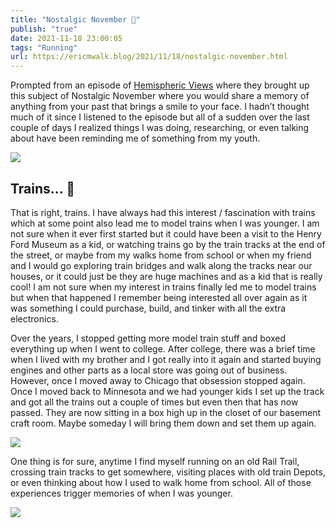 ```yaml
---
title: "Nostalgic November 🚂"
publish: "true"
date: 2021-11-18 23:00:05
tags: "Running"
url: https://ericmwalk.blog/2021/11/18/nostalgic-november.html
---
```


Prompted from an episode of [Hemispheric Views](https://listen.hemisphericviews.com/041) where they brought up this subject of Nostalgic November where you would share a memory of anything from your past that brings a smile to your face. I hadn’t thought much of it since I listened to the episode but all of a sudden over the last couple of days I realized things I was doing, researching, or even talking about have been reminding me of something from my youth.

![](https://ericmwalk.blog/uploads/2021/11aab6df29.jpg)

## **Trains... 🚂**
That is right, trains. I have always had this interest / fascination with trains which at some point also lead me to model trains when I was younger. I am not sure when it ever first started but it could have been a visit to the Henry Ford Museum as a kid, or watching trains go by the train tracks at the end of the street, or maybe from my walks home from school or when my friend and I would go exploring train bridges and walk along the tracks near our houses, or it could just be they are huge machines and as a kid that is really cool! I am not sure when my interest in trains finally led me to model trains but when that happened I remember being interested all over again as it was something I could purchase, build, and tinker with all the extra electronics.

Over the years, I stopped getting more model train stuff and boxed everything up when I went to college. After college, there was a brief time when I lived with my brother and I got really into it again and started buying engines and other parts as a local store was going out of business. However, once I moved away to Chicago that obsession stopped again. Once I moved back to Minnesota and we had younger kids I set up the track and got all the trains out a couple of times but even then that has now passed. They are now sitting in a box high up in the closet of our basement craft room. Maybe someday I will bring them down and set them up again.

![](https://ericmwalk.blog/uploads/2021/432e6aabab.jpg)

One thing is for sure, anytime I find myself running on an old Rail Trail, crossing train tracks to get somewhere, visiting places with old train Depots, or even thinking about how I used to walk home from school. All of those experiences trigger memories of when I was younger.

![](https://ericmwalk.blog/uploads/2021/f146fd8b1f.jpg)